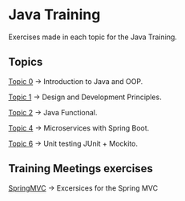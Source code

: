 # Java Training

Exercises made in each topic for the Java Training.

## Topics

[Topic 0](https://github.com/VictorOsorioG/Java-Training/tree/topic0) -> Introduction to Java and OOP.

[Topic 1](https://github.com/VictorOsorioG/Java-Training/tree/topic1) -> Design and Development Principles.

[Topic 2](https://github.com/VictorOsorioG/Java-Training/tree/topic2) -> Java Functional.

[Topic 4](https://github.com/VictorOsorioG/Java-Training/tree/topic4) -> Microservices with Spring Boot.

[Topic 6](https://github.com/VictorOsorioG/Java-Training/tree/topic6) -> Unit testing JUnit + Mockito.


## Training Meetings exercises

[SpringMVC](https://github.com/VictorOsorioG/Java-Training/tree/springMVC) -> Excersices for the Spring MVC
